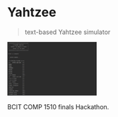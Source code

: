 # Yahtzee
> text-based Yahtzee simulator

<img src="https://github.com/CheesyPudding/Yahtzee-Text-Game/blob/main/preview.PNG" width="40%">

BCIT COMP 1510 finals Hackathon.
